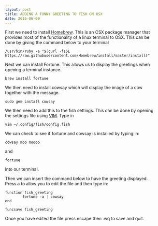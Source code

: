 ```yaml
---
layout: post
title: ADDING A FUNNY GREETING TO FISH ON OSX 
date: 2016-06-09
---
```




First we need to install [Homebrew](http://brew.sh). This is an OSX package manager that provides most of the functionality of a linux terminal to OSX. This can be done by giving the command below to your terminal 

```
/usr/bin/ruby -e "$(curl -fsSL https://raw.githubusercontent.com/Homebrew/install/master/install)"
```

Next we can install Fortune. This allows us to display the greetings when opening a terminal instance.

```
brew install fortune
```
We then need to install cowsay which will display the image of a cow together with the message.

```
sudo gem install cowsay
```

We then need to add this to the fish settings. This can be done by opening the settings file using [VIM](https://www.fprintf.net/vimCheatSheet.html). Type in 
```
vim ~/.config/fish/config.fish
```

We can check to see if fortune and cowsay is installed by typing in:
```
cowsay moo moooo
```
and 
```
fortune
```
into our terminal.

Then we can insert the command below to have the greeting displayed. Press a to allow you to edit the file and then type in:
```
function fish_greeting
        fortune -a | cowsay
end

funcsave fish_greeting
```

Once you have edited the file press escape then :wq to save and quit.

